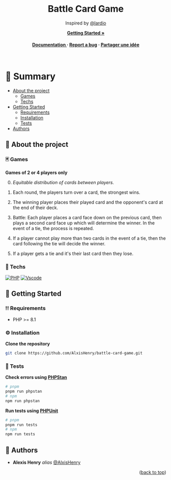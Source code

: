 <a name="readme-top"></a>

<div align="center">


  <h1>Battle Card Game</h1>
  
  <p>
	Inspired by <a href="https://github.com/lardio">@lardio</a>  </p>

<a href="https://docs.alexishenry.eu"><strong>Getting Started »</strong></a>

<h4>
    <a href="https://docs.alexishenry.eu">Documentation </a>
  <span> · </span>
    <a href="https://github.com/AlxisHenry/battle-card-game /issues">Report a bug</a>
  <span> · </span>
    <a href="https://github.com/AlxisHenry/battle-card-game /issues">Partager une idée</a>
  </h4>
</div>

<br />

# :notebook_with_decorative_cover: Summary

- [About the project](#star2-about-the-project)
  * [Games](#black_jocker-games)
  * [Techs](#space_invader-techs)
- [Getting Started](#toolbox-getting-started)
  * [Requirements](#bangbang-requirements)
  * [Installation](#gear-installation)
  * [Tests](#test_tube-tests)
- [Authors](#wave-authors)

## :star2: About the project

### :black_joker: Games

**Games of 2 or 4 players only**

0. *Equitable distribution of cards between players.*

1. Each round, the players turn over a card, the strongest wins.

2. The winning player places their played card and the opponent's card at the end of their deck.

3. Battle: Each player places a card face down on the previous card, then plays a second card face up which will determine the winner. In the event of a tie, the process is repeated.

4. If a player cannot play more than two cards in the event of a tie, then the card following the tie will decide the winner.

5. If a player gets a tie and it's their last card then they lose.

### :space_invader: Techs

[![PHP][badge_php]][url_php]
[![Vscode][badge_vsc]][url_vsc]

## :toolbox: Getting Started

### :bangbang: Requirements

- PHP >= 8.1

### :gear: Installation

**Clone the repository**

```bash
git clone https://github.com/AlxisHenry/battle-card-game.git
```

### :test_tube: Tests

**Check errors using [PHPStan](https://phpstan.org/)**

```bash
# pnpm
pnpm run phpstan
# npm
npm run phpstan
```

**Run tests using [PHPUnit](https://phpunit.de/)**

```bash
# pnpm
pnpm run tests
# npm
npm run tests
```

## :wave: Authors

* **Alexis Henry** _alias_ [@AlxisHenry](https://github.com/AlxisHenry)


<p align="right">(<a href="#readme-top">back to top</a>)</p>

<!-- BADGE LINKS -->
[badge_php]: https://img.shields.io/badge/php%20-%23323330.svg?&style=for-the-badge&logo=php&logoColor=8b9ed6&color=grey
[url_php]: https://www.php.net
[badge_vsc]: https://img.shields.io/badge/vscode%20-hotpink.svg?&style=for-the-badge&logo=visualstudiocode&logoColor=white&color=blue
[url_vsc]: https://code.visualstudio.com/